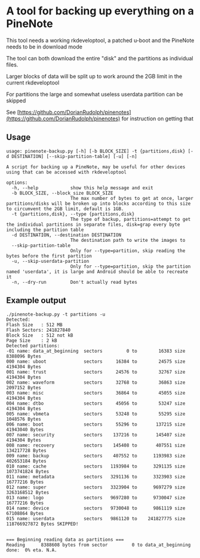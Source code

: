# A tool for backing up everything on a PineNote 

This tool needs a working rkdeveloptool, a patched u-boot and the PineNote needs to be in download mode

The tool can both download the entire "disk" and the partitions as individual files.

Larger blocks of data will be split up to work around the 2GB limit in the current rkdeveloptool

For partitions the large and somewhat useless userdata partition can be skipped

See [https://github.com/DorianRudolph/pinenotes](https://github.com/DorianRudolph/pinenotes) for instruction on getting that

## Usage

    usage: pinenote-backup.py [-h] [-b BLOCK_SIZE] -t {partitions,disk} [-d DESTINATION] [--skip-partition-table] [-u] [-n]
    
    A script for backing up a PineNote, may be useful for other devices using that can be accessed with rkdeveloptool
    
    options:
      -h, --help            show this help message and exit
      -b BLOCK_SIZE, --block_size BLOCK_SIZE
                            The max number of bytes to get at once, larger partitions/disks will be broken up into blocks according to this size to circumvent the 2GB limit, default is 1GB.
      -t {partitions,disk}, --type {partitions,disk}
                            The type of backup, partitions=attempt to get the individual partitions in separate files, disk=grap every byte including the partition table
      -d DESTINATION, --destination DESTINATION
                            The destination path to write the images to
      --skip-partition-table
                            Only for --type=partition, skip reading the bytes before the first partition
      -u, --skip-userdata-partition
                            Only for --type=partition, skip the partition named 'userdata', it is large and Android should be able to recreate it
      -n, --dry-run         Don't actually read bytes


## Example output 
    ./pinenote-backup.py -t partitions -u 
    Detected:
    Flash Size   : 512 MB
    Flash Sectors: 241827840
    Block Size   : 512 not kB
    Page Size    : 2 kB
    Detected partitions:
    -01 name: data_at_beginning  sectors         0 to        16383 size        8388096 Bytes
    000 name: uboot              sectors     16384 to        24575 size        4194304 Bytes
    001 name: trust              sectors     24576 to        32767 size        4194304 Bytes
    002 name: waveform           sectors     32768 to        36863 size        2097152 Bytes
    003 name: misc               sectors     36864 to        45055 size        4194304 Bytes
    004 name: dtbo               sectors     45056 to        53247 size        4194304 Bytes
    005 name: vbmeta             sectors     53248 to        55295 size        1048576 Bytes
    006 name: boot               sectors     55296 to       137215 size       41943040 Bytes
    007 name: security           sectors    137216 to       145407 size        4194304 Bytes
    008 name: recovery           sectors    145408 to       407551 size      134217728 Bytes
    009 name: backup             sectors    407552 to      1193983 size      402653184 Bytes
    010 name: cache              sectors   1193984 to      3291135 size     1073741824 Bytes
    011 name: metadata           sectors   3291136 to      3323903 size       16777216 Bytes
    012 name: super              sectors   3323904 to      9697279 size     3263168512 Bytes
    013 name: logo               sectors   9697280 to      9730047 size       16777216 Bytes
    014 name: device             sectors   9730048 to      9861119 size       67108864 Bytes
    015 name: userdata           sectors   9861120 to    241827775 size   118766927872 Bytes SKIPPED!
    
    
    === Beginning reading data as partitions ===
    Reading      8388608 bytes from sector         0 to data_at_beginning done:  0% eta. N.A.